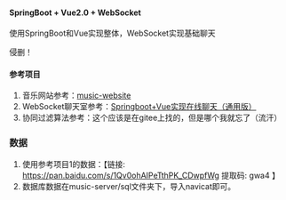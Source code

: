 #### SpringBoot + Vue2.0 + WebSocket
使用SpringBoot和Vue实现整体，WebSocket实现基础聊天

侵删！

#### 参考项目
1. 音乐网站参考：[music-website](https://github.com/Yin-Hongwei/music-website)
2. WebSocket聊天室参考：[Springboot+Vue实现在线聊天（通用版）](https://blog.csdn.net/xqnode/article/details/124360506)
3. 协同过滤算法参考：这个应该是在gitee上找的，但是哪个我就忘了（流汗）

### 数据
1. 使用参考项目1的数据：【链接: https://pan.baidu.com/s/1Qv0ohAIPeTthPK_CDwpfWg 提取码: gwa4 】
2. 数据库数据在music-server/sql文件夹下，导入navicat即可。
